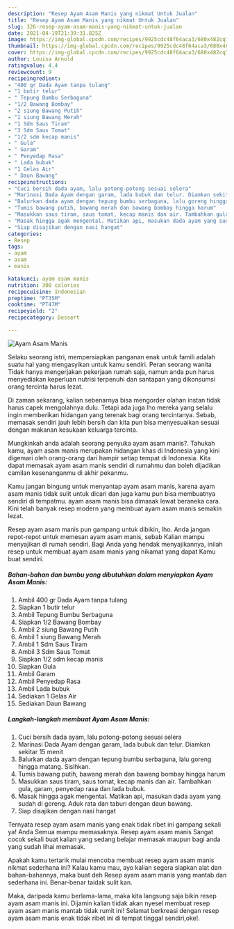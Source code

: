 ```yaml
---
description: "Resep Ayam Asam Manis yang nikmat Untuk Jualan"
title: "Resep Ayam Asam Manis yang nikmat Untuk Jualan"
slug: 326-resep-ayam-asam-manis-yang-nikmat-untuk-jualan
date: 2021-04-19T21:39:31.825Z
image: https://img-global.cpcdn.com/recipes/9925cdc48f64aca3/680x482cq70/ayam-asam-manis-foto-resep-utama.jpg
thumbnail: https://img-global.cpcdn.com/recipes/9925cdc48f64aca3/680x482cq70/ayam-asam-manis-foto-resep-utama.jpg
cover: https://img-global.cpcdn.com/recipes/9925cdc48f64aca3/680x482cq70/ayam-asam-manis-foto-resep-utama.jpg
author: Louisa Arnold
ratingvalue: 4.4
reviewcount: 9
recipeingredient:
- "400 gr Dada Ayam tanpa tulang"
- "1 butir telur"
- " Tepung Bumbu Serbaguna"
- "1/2 Bawang Bombay"
- "2 siung Bawang Putih"
- "1 siung Bawang Merah"
- "1 Sdm Saus Tiram"
- "3 Sdm Saus Tomat"
- "1/2 sdm kecap manis"
- " Gula"
- " Garam"
- " Penyedap Rasa"
- " Lada bubuk"
- "1 Gelas Air"
- " Daun Bawang"
recipeinstructions:
- "Cuci bersih dada ayam, lalu potong-potong sesuai selera"
- "Marinasi Dada Ayam dengan garam, lada bubuk dan telur. Diamkan sekitar 15 menit"
- "Balurkan dada ayam dengan tepung bumbu serbaguna, lalu goreng hingga matang. Sisihkan."
- "Tumis bawang putih, bawang merah dan bawang bombay hingga harum"
- "Masukkan saus tiram, saus tomat, kecap manis dan air. Tambahkan gula, garam, penyedap rasa dan lada bubuk."
- "Masak hingga agak mengental. Matikan api, masukan dada ayam yang sudah di goreng. Aduk rata dan taburi dengan daun bawang."
- "Siap disajikan dengan nasi hangat"
categories:
- Resep
tags:
- ayam
- asam
- manis

katakunci: ayam asam manis 
nutrition: 300 calories
recipecuisine: Indonesian
preptime: "PT35M"
cooktime: "PT47M"
recipeyield: "2"
recipecategory: Dessert

---
```



![Ayam Asam Manis](https://img-global.cpcdn.com/recipes/9925cdc48f64aca3/680x482cq70/ayam-asam-manis-foto-resep-utama.jpg)

Selaku seorang istri, mempersiapkan panganan enak untuk famili adalah suatu hal yang mengasyikan untuk kamu sendiri. Peran seorang  wanita Tidak hanya mengerjakan pekerjaan rumah saja, namun anda pun harus menyediakan keperluan nutrisi terpenuhi dan santapan yang dikonsumsi orang tercinta harus lezat.

Di zaman  sekarang, kalian sebenarnya bisa mengorder olahan instan tidak harus capek mengolahnya dulu. Tetapi ada juga lho mereka yang selalu ingin memberikan hidangan yang terenak bagi orang tercintanya. Sebab, memasak sendiri jauh lebih bersih dan kita pun bisa menyesuaikan sesuai dengan makanan kesukaan keluarga tercinta. 



Mungkinkah anda adalah seorang penyuka ayam asam manis?. Tahukah kamu, ayam asam manis merupakan hidangan khas di Indonesia yang kini digemari oleh orang-orang dari hampir setiap tempat di Indonesia. Kita dapat memasak ayam asam manis sendiri di rumahmu dan boleh dijadikan camilan kesenanganmu di akhir pekanmu.

Kamu jangan bingung untuk menyantap ayam asam manis, karena ayam asam manis tidak sulit untuk dicari dan juga kamu pun bisa membuatnya sendiri di tempatmu. ayam asam manis bisa dimasak lewat beraneka cara. Kini telah banyak resep modern yang membuat ayam asam manis semakin lezat.

Resep ayam asam manis pun gampang untuk dibikin, lho. Anda jangan repot-repot untuk memesan ayam asam manis, sebab Kalian mampu menyajikan di rumah sendiri. Bagi Anda yang hendak menyajikannya, inilah resep untuk membuat ayam asam manis yang nikamat yang dapat Kamu buat sendiri.

<!--inarticleads1-->

##### Bahan-bahan dan bumbu yang dibutuhkan dalam menyiapkan Ayam Asam Manis:

1. Ambil 400 gr Dada Ayam tanpa tulang
1. Siapkan 1 butir telur
1. Ambil  Tepung Bumbu Serbaguna
1. Siapkan 1/2 Bawang Bombay
1. Ambil 2 siung Bawang Putih
1. Ambil 1 siung Bawang Merah
1. Ambil 1 Sdm Saus Tiram
1. Ambil 3 Sdm Saus Tomat
1. Siapkan 1/2 sdm kecap manis
1. Siapkan  Gula
1. Ambil  Garam
1. Ambil  Penyedap Rasa
1. Ambil  Lada bubuk
1. Sediakan 1 Gelas Air
1. Sediakan  Daun Bawang




<!--inarticleads2-->

##### Langkah-langkah membuat Ayam Asam Manis:

1. Cuci bersih dada ayam, lalu potong-potong sesuai selera
1. Marinasi Dada Ayam dengan garam, lada bubuk dan telur. Diamkan sekitar 15 menit
1. Balurkan dada ayam dengan tepung bumbu serbaguna, lalu goreng hingga matang. Sisihkan.
1. Tumis bawang putih, bawang merah dan bawang bombay hingga harum
1. Masukkan saus tiram, saus tomat, kecap manis dan air. Tambahkan gula, garam, penyedap rasa dan lada bubuk.
1. Masak hingga agak mengental. Matikan api, masukan dada ayam yang sudah di goreng. Aduk rata dan taburi dengan daun bawang.
1. Siap disajikan dengan nasi hangat




Ternyata resep ayam asam manis yang enak tidak ribet ini gampang sekali ya! Anda Semua mampu memasaknya. Resep ayam asam manis Sangat cocok sekali buat kalian yang sedang belajar memasak maupun bagi anda yang sudah lihai memasak.

Apakah kamu tertarik mulai mencoba membuat resep ayam asam manis nikmat sederhana ini? Kalau kamu mau, ayo kalian segera siapkan alat dan bahan-bahannya, maka buat deh Resep ayam asam manis yang mantab dan sederhana ini. Benar-benar taidak sulit kan. 

Maka, daripada kamu berlama-lama, maka kita langsung saja bikin resep ayam asam manis ini. Dijamin kalian tiidak akan nyesel membuat resep ayam asam manis mantab tidak rumit ini! Selamat berkreasi dengan resep ayam asam manis enak tidak ribet ini di tempat tinggal sendiri,oke!.

